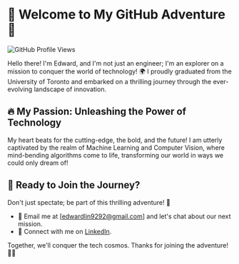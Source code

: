 # 🚀 Welcome to My GitHub Adventure 🚀

![GitHub Profile Views](https://komarev.com/ghpvc/?username=your-username&label=Profile+Views&color=blue)

Hello there! I'm Edward, and I'm not just an engineer; I'm an explorer on a mission to conquer the world of technology! 🌍 I proudly graduated from the University of Toronto and embarked on a thrilling journey through the ever-evolving landscape of innovation.

## 🔥 My Passion: Unleashing the Power of Technology

My heart beats for the cutting-edge, the bold, and the future! I am utterly captivated by the realm of Machine Learning and Computer Vision, where mind-bending algorithms come to life, transforming our world in ways we could only dream of!

<!--## My Projects

I enjoy working on projects that push boundaries and solve real-world problems:

- **Project 1:** [Project Name 1](https://github.com/your-username/project-1): Innovative work that speaks for itself.
- **Project 2:** [Project Name 2](https://github.com/your-username/project-2): A journey into the world of AI.
- **Project 3:** [Project Name 3](https://github.com/your-username/project-3): A step towards a better future.

-->


## 💬 Ready to Join the Journey?

Don't just spectate; be part of this thrilling adventure! 🚀

- 📧 Email me at [edwardlin9292@gmail.com] and let's chat about our next mission.
- 💼 Connect with me on [LinkedIn](https://www.linkedin.com/in/-edward-lin-/).
<!--
## 🚀 Strap In for the Ride!

Get ready to blast off into the future with me! 🛸

![GitHub Stats](https://github-readme-stats.vercel.app/api?username=Edward9292&show_icons=true&theme=dark)
-->
Together, we'll conquer the tech cosmos. Thanks for joining the adventure! 🌌🌟

